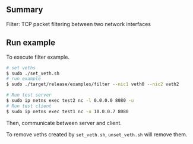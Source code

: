 ## Summary
Filter: TCP packet filtering between two network interfaces

## Run example
To execute filter example.

```sh
# set veths
$ sudo ./set_veth.sh
# run example
$ sudo ./target/release/examples/filter --nic1 veth0 --nic2 veth2

# Run test server 
$ sudo ip netns exec test2 nc -l 0.0.0.0 8080 -u
# Run test client 
$ sudo ip netns exec test1 nc -u 10.0.0.7 8080
```
Then, communicate between server and client.

To remove veths created by `set_veth.sh`, `unset_veth.sh` will remove them.
